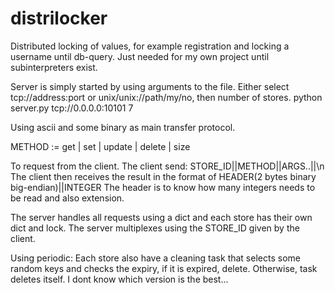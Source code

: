 # distrilocker
Distributed locking of values, for example registration and locking a username until db-query. Just needed for my own project until subinterpreters exist.

Server is simply started by using arguments to the file.
Either select tcp://address:port or unix/unix://path/my/no, then number of stores.
python server.py tcp://0.0.0.0:10101 7

Using ascii and some binary as main transfer protocol.

METHOD := get | set | update | delete | size

To request from the client. The client send: STORE_ID||METHOD||ARGS..||\n
The client then receives the result in the format of HEADER(2 bytes binary big-endian)||INTEGER
The header is to know how many integers needs to be read and also extension.

The server handles all requests using a dict and each store has their own dict and lock. The server multiplexes
using the STORE_ID given by the client. 

Using periodic: Each store also have a cleaning task that selects some random keys and checks the expiry, if it is expired, delete.
Otherwise, task deletes itself. I dont know which version is the best...